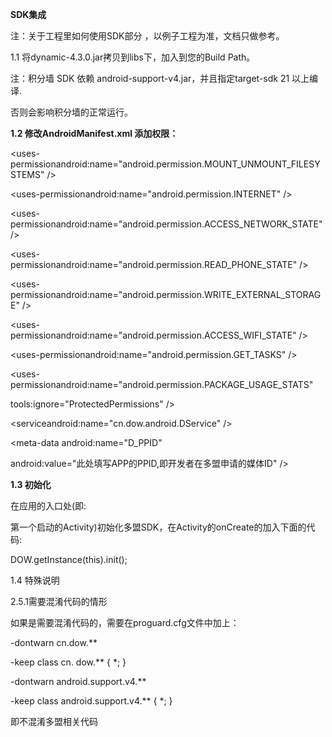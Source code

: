 

**SDK集成**

注：关于工程里如何使用SDK部分 ，以例子工程为准，文档只做参考。

1.1 将dynamic-4.3.0.jar拷贝到libs下，加入到您的Build Path。

注：积分墙 SDK 依赖 android-support-v4.jar，并且指定target-sdk 21 以上编译.

否则会影响积分墙的正常运行。

**1.2 修改AndroidManifest.xml 添加权限：**

&lt;uses-permissionandroid:name="android.permission.MOUNT\_UNMOUNT\_FILESYSTEMS" /&gt;

&lt;uses-permissionandroid:name="android.permission.INTERNET" /&gt;

&lt;uses-permissionandroid:name="android.permission.ACCESS\_NETWORK\_STATE" /&gt;

&lt;uses-permissionandroid:name="android.permission.READ\_PHONE\_STATE" /&gt;

&lt;uses-permissionandroid:name="android.permission.WRITE\_EXTERNAL\_STORAGE" /&gt;

&lt;uses-permissionandroid:name="android.permission.ACCESS\_WIFI\_STATE" /&gt;

&lt;uses-permissionandroid:name="android.permission.GET\_TASKS" /&gt;

&lt;uses-permissionandroid:name="android.permission.PACKAGE\_USAGE\_STATS"

tools:ignore="ProtectedPermissions" /&gt;

&lt;serviceandroid:name="cn.dow.android.DService" /&gt;

&lt;meta-data android:name="D\_PPID"

android:value="此处填写APP的PPID,即开发者在多盟申请的媒体ID" /&gt;  


**1.3 初始化**

在应用的入口处\(即:

第一个启动的Activity\)初始化多盟SDK，在Activity的onCreate的加入下面的代码:

DOW.getInstance\(this\).init\(\);

1.4 特殊说明

2.5.1需要混淆代码的情形

如果是需要混淆代码的，需要在proguard.cfg文件中加上：

-dontwarn cn.dow.\*\*

-keep class cn. dow.\*\* { \*; }

-dontwarn android.support.v4.\*\*

-keep class android.support.v4.\*\* { \*; }

即不混淆多盟相关代码

